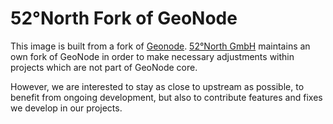 # 52°North Fork of GeoNode

This image is built from a fork of [Geonode](https://github.com/geonode/geonode).
[52°North GmbH](https://52north.org) maintains an own fork of GeoNode in order to make necessary adjustments within projects which are not part of GeoNode core.

However, we are interested to stay as close to upstream as possible, to benefit from ongoing development, but also to contribute features and fixes we develop in our projects.

